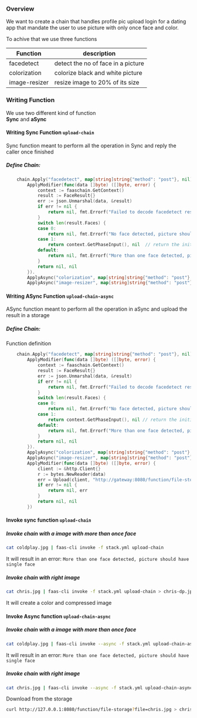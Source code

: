 
### Overview
We want to create a chain that handles profile pic upload login for a dating app that mandate the user to use picture with only once face and color.

To achive that we use three functions

| Function |  description |
| ---- | ----- |
|facedetect | detect the no of face in a picture |
| colorization | colorize black and white picture |
| image-resizer | resize image to 20% of its size |

### Writing Function
We use two different kind of function  
**Sync** and **aSync**

#### Writing Sync Function `upload-chain`
Sync function meant to perform all the operation in Sync and reply the caller once finished

##### Define Chain:
```go
	chain.Apply("facedetect", map[string]string{"method": "post"}, nil).
		ApplyModifier(func(data []byte) ([]byte, error) {
			context := faaschain.GetContext()
			result := FaceResult{}
			err := json.Unmarshal(data, &result) 
			if err != nil {
				return nil, fmt.Errorf("Failed to decode facedetect result, error %v", err)
			}
			switch len(result.Faces) {
			case 0:
				return nil, fmt.Errorf("No face detected, picture should contain one face")
			case 1:
				return context.GetPhaseInput(), nil  // return the initial data
			default:
				return nil, fmt.Errorf("More than one face detected, picture should have single face")
			}
			return nil, nil
		}).
		ApplyAsync("colorization", map[string]string{"method": "post"}, nil).
		ApplyAsync("image-resizer", map[string]string{"method": "post"}, nil)
```

#### Writing ASync Function `upload-chain-async`
ASync function meant to perform all the operation in aSync and upload the result in a storage

##### Define Chain:
Function definition
```go
	chain.Apply("facedetect", map[string]string{"method": "post"}, nil).
		ApplyModifier(func(data []byte) ([]byte, error) {
			context := faaschain.GetContext()
			result := FaceResult{}
			err := json.Unmarshal(data, &result)
			if err != nil {
				return nil, fmt.Errorf("Failed to decode facedetect result, error %v", err)
			}
			switch len(result.Faces) {
			case 0:
				return nil, fmt.Errorf("No face detected, picture should contain one face")
			case 1:
				return context.GetPhaseInput(), nil // return the initial data
			default:
				return nil, fmt.Errorf("More than one face detected, picture should have single face")
			}
			return nil, nil
		}).
		ApplyAsync("colorization", map[string]string{"method": "post"}, nil).
		ApplyAsync("image-resizer", map[string]string{"method": "post"}, nil).
		ApplyModifier(func(data []byte) ([]byte, error) {
			client := &http.Client{}
			r := bytes.NewReader(data)
			err = Upload(client, "http://gateway:8080/function/file-storage", "chris.jpg", r) // upload to storage
			if err != nil {
				return nil, err
			}
			return nil, nil
		})
```

#### Invoke sync function `upload-chain`
    
##### Invoke chain with a image with more than once face
```bash
cat coldplay.jpg | faas-cli invoke -f stack.yml upload-chain
``` 
It will result in an error: `More than one face detected, picture should have single face`

##### Invoke chain with right image
```bash
cat chris.jpg | faas-cli invoke -f stack.yml upload-chain > chris-dp.jpg
``` 
It will create a color and compressed image
     
     
#### Invoke Async function `upload-chain-async`  

##### Invoke chain with a image with more than once face
```bash
cat coldplay.jpg | faas-cli invoke --async -f stack.yml upload-chain-async
``` 
It will result in an error: `More than one face detected, picture should have single face`
      
##### Invoke chain with right image
```bash
cat chris.jpg | faas-cli invoke --async -f stack.yml upload-chain-async
```  
Download from the storage    
```bash
curl http://127.0.0.1:8080/function/file-storage?file=chris.jpg > chris-dp.jpg
```
